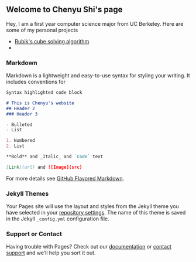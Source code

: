 ## Welcome to Chenyu Shi's page

Hey, I am a first year computer science major from UC Berkeley. Here are some of my personal projects 

- [Rubik's cube solving algorithm](www.google.com)
-






### Markdown

Markdown is a lightweight and easy-to-use syntax for styling your writing. It includes conventions for

```markdown
Syntax highlighted code block

# This is Chenyu's website
## Header 2
### Header 3

- Bulleted
- List

1. Numbered
2. List

**Bold** and _Italic_ and `Code` text

[Link](url) and ![Image](src)
```

For more details see [GitHub Flavored Markdown](https://guides.github.com/features/mastering-markdown/).

### Jekyll Themes

Your Pages site will use the layout and styles from the Jekyll theme you have selected in your [repository settings](https://github.com/Chenyu-Shi/cs.github.io/settings). The name of this theme is saved in the Jekyll `_config.yml` configuration file.

### Support or Contact

Having trouble with Pages? Check out our [documentation](https://help.github.com/categories/github-pages-basics/) or [contact support](https://github.com/contact) and we’ll help you sort it out.
